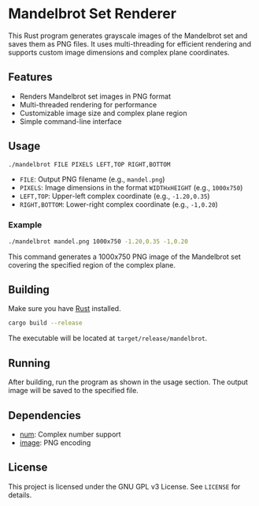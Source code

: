 # Mandelbrot Set Renderer

This Rust program generates grayscale images of the Mandelbrot set and saves them as PNG files. It uses multi-threading for efficient rendering and supports custom image dimensions and complex plane coordinates.

## Features
- Renders Mandelbrot set images in PNG format
- Multi-threaded rendering for performance
- Customizable image size and complex plane region
- Simple command-line interface

## Usage

```sh
./mandelbrot FILE PIXELS LEFT,TOP RIGHT,BOTTOM
```

- `FILE`: Output PNG filename (e.g., `mandel.png`)
- `PIXELS`: Image dimensions in the format `WIDTHxHEIGHT` (e.g., `1000x750`)
- `LEFT,TOP`: Upper-left complex coordinate (e.g., `-1.20,0.35`)
- `RIGHT,BOTTOM`: Lower-right complex coordinate (e.g., `-1,0.20`)

### Example

```sh
./mandelbrot mandel.png 1000x750 -1.20,0.35 -1,0.20
```

This command generates a 1000x750 PNG image of the Mandelbrot set covering the specified region of the complex plane.

## Building

Make sure you have [Rust](https://www.rust-lang.org/tools/install) installed.

```sh
cargo build --release
```

The executable will be located at `target/release/mandelbrot`.

## Running

After building, run the program as shown in the usage section. The output image will be saved to the specified file.

## Dependencies
- [num](https://crates.io/crates/num): Complex number support
- [image](https://crates.io/crates/image): PNG encoding

## License

This project is licensed under the GNU GPL v3 License. See `LICENSE` for details.
